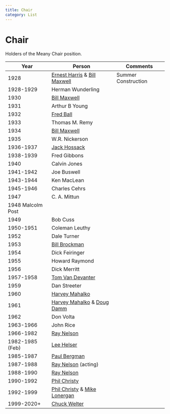 ```yaml
---
title: Chair
category: List
---
```

# Chair

Holders of the Meany Chair position.

| Year      | Person | Comments |
| --------- | ------ | -------- |
| 1928      | [Ernest Harris](Ernest-Harris) & [Bill Maxwell](Bill-Maxwell) | Summer Construction |
| 1928-1929 | Herman Wunderling | |
| 1930      | [Bill Maxwell](Bill-Maxwell) | |
| 1931      | Arthur B Young | |
| 1932      | [Fred Ball](Fred-Ball) | |
| 1933      | Thomas M. Remy | |
| 1934      | [Bill Maxwell](Bill-Maxwell) | |
| 1935      | W.R. Nickerson | |
| 1936-1937 | [Jack Hossack](Jack-Hossack) | |
| 1938-1939 | Fred Gibbons | |
| 1940      | Calvin Jones | |
| 1941-1942 | Joe Buswell | |
| 1943-1944 | Ken MacLean | |
| 1945-1946 | Charles Cehrs | |
| 1947      | C. A. Mittun | |
| 1948 Malcolm Post |  | |
| 1949      | Bob Cuss | |
| 1950-1951 | Coleman Leuthy | |
| 1952      | Dale Turner | |
| 1953      | [Bill Brockman](Bill-Brockman) | |
| 1954      | Dick Feiringer | |
| 1955      | Howard Raymond | |
| 1956      | Dick Merritt | |
| 1957-1958 | [Tom Van Devanter](Tom-Van-Devanter) | |
| 1959      | Dan Streeter | |
| 1960      | [Harvey Mahalko](Harvey-Mahalko) | |
| 1961      | [Harvey Mahalko](Harvey-Mahalko) & [Doug Damm](Doug-Damm) | |
| 1962      | Don Volta | |
| 1963-1966 | John Rice | |
| 1966-1982 | [Ray Nelson](Ray-Nelson) | |
| 1982-1985 (Feb) | [Lee Helser](Lee-Helser) | |
| 1985-1987 | [Paul Bergman](Paul-Bergman) | |
| 1987-1988 | [Ray Nelson](Ray-Nelson) (acting) | |
| 1988-1990 | [Ray Nelson](Ray-Nelson) | |
| 1990-1992 | [Phil Christy](Phil-Christy) | |
| 1992-1999 | [Phil Christy](Phil-Christy) & [Mike Lonergan](Mike-Lonergan) | |
| 1999-2020+ | [Chuck Welter](Chuck-Welter) | |
